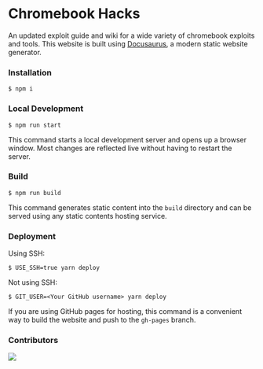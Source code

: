 # Chromebook Hacks

An updated exploit guide and wiki for a wide variety of chromebook exploits and tools. This website is built using [Docusaurus](https://docusaurus.io/), a modern static website generator.
 
### Installation
 
```
$ npm i
```
 
### Local Development
 
```
$ npm run start
```
      
This command starts a local development server and opens up a browser window. Most changes are reflected live without having to restart the server.
        
### Build
   
```
$ npm run build
``` 
 
This command generates static content into the `build` directory and can be served using any static contents hosting service.
 
### Deployment

Using SSH:
 
```
$ USE_SSH=true yarn deploy
```
 
Not using SSH:
 
```
$ GIT_USER=<Your GitHub username> yarn deploy
```
 
If you are using GitHub pages for hosting, this command is a convenient way to build the website and push to the `gh-pages` branch.

### Contributors
<a href="https://github.com/chromebook-hacking/chromebook-hacking.github.io/graphs/contributors">
  <img src="https://contrib.rocks/image?repo=chromebook-hacking/chromebook-hacking.github.io" />
</a>
















                               
